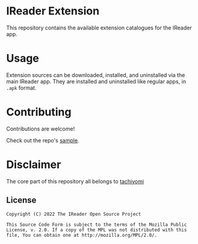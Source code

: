 
# IReader Extension

This repository contains the available extension catalogues for the IReader app.

# Usage

Extension sources can be downloaded, installed, and uninstalled via the main IReader app. They are installed and uninstalled like regular apps, in `.apk` format.

# Contributing

Contributions are welcome!

Check out the repo's [sample](https://github.com/kazemcodes/IReader-extensions/tree/master/sources/en).


# Disclaimer

The core part of this repository all belongs to [tachiyomi](https://github.com/tachiyomiorg/tachiyomi-extensions-1.x)


## License

    Copyright (C) 2022 The IReader Open Source Project

    This Source Code Form is subject to the terms of the Mozilla Public
    License, v. 2.0. If a copy of the MPL was not distributed with this
    file, You can obtain one at http://mozilla.org/MPL/2.0/.
